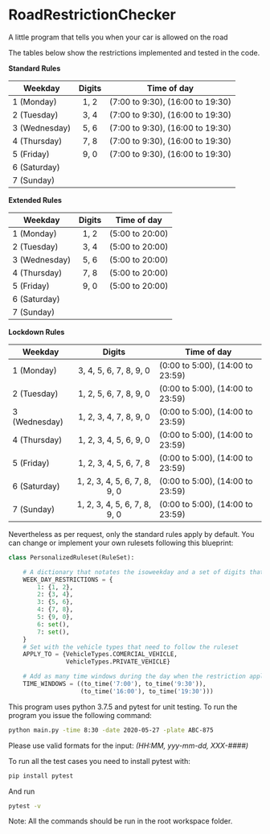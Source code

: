 # RoadRestrictionChecker

A little program that tells you when your car is allowed on the road

The tables below show the restrictions implemented and tested in the code.

**Standard Rules**

|   Weekday    | Digits  |          Time of day           |
|--------------|:-------:|--------------------------------|
| 1 (Monday)   |  1, 2   |(7:00 to 9:30), (16:00 to 19:30)|
| 2 (Tuesday)  |  3, 4   |(7:00 to 9:30), (16:00 to 19:30)|
| 3 (Wednesday)|  5, 6   |(7:00 to 9:30), (16:00 to 19:30)|
| 4 (Thursday) |  7, 8   |(7:00 to 9:30), (16:00 to 19:30)|
| 5 (Friday)   |  9, 0   |(7:00 to 9:30), (16:00 to 19:30)|
| 6 (Saturday) |         |                                |
| 7 (Sunday)   |         |                                |

**Extended Rules**

|   Weekday    | Digits  |  Time of day  |
|--------------|:-------:|---------------|
| 1 (Monday)   |  1, 2   |(5:00 to 20:00)|
| 2 (Tuesday)  |  3, 4   |(5:00 to 20:00)|
| 3 (Wednesday)|  5, 6   |(5:00 to 20:00)|
| 4 (Thursday) |  7, 8   |(5:00 to 20:00)|
| 5 (Friday)   |  9, 0   |(5:00 to 20:00)|
| 6 (Saturday) |         |               |
| 7 (Sunday)   |         |               |

**Lockdown Rules**

|   Weekday    |          Digits            |           Time of day          |
|--------------|:--------------------------:|--------------------------------|
| 1 (Monday)   |3, 4, 5, 6, 7, 8, 9, 0      |(0:00 to 5:00), (14:00 to 23:59)|
| 2 (Tuesday)  |1, 2, 5, 6, 7, 8, 9, 0      |(0:00 to 5:00), (14:00 to 23:59)|
| 3 (Wednesday)|1, 2, 3, 4, 7, 8, 9, 0      |(0:00 to 5:00), (14:00 to 23:59)|
| 4 (Thursday) |1, 2, 3, 4, 5, 6, 9, 0      |(0:00 to 5:00), (14:00 to 23:59)|
| 5 (Friday)   |1, 2, 3, 4, 5, 6, 7, 8      |(0:00 to 5:00), (14:00 to 23:59)|
| 6 (Saturday) |1, 2, 3, 4, 5, 6, 7, 8, 9, 0|(0:00 to 5:00), (14:00 to 23:59)|
| 7 (Sunday)   |1, 2, 3, 4, 5, 6, 7, 8, 9, 0|(0:00 to 5:00), (14:00 to 23:59)|

Nevertheless as per request, only the standard rules apply by default. You can change or implement your own rulesets following this blueprint:

```python
class PersonalizedRuleset(RuleSet):

    # A dictionary that notates the isoweekday and a set of digits that need to follow the restrction
    WEEK_DAY_RESTRICTIONS = {
        1: {1, 2},
        2: {3, 4},
        3: {5, 6},
        4: {7, 8},
        5: {9, 0},
        6: set(),
        7: set(),
    }
    # Set with the vehicle types that need to follow the ruleset
    APPLY_TO = {VehicleTypes.COMERCIAL_VEHICLE,
                VehicleTypes.PRIVATE_VEHICLE}

    # Add as many time windows during the day when the restriction applies
    TIME_WINDOWS = ((to_time('7:00'), to_time('9:30')),
                    (to_time('16:00'), to_time('19:30')))
```

This program uses python 3.7.5 and pytest for unit testing.
To run the program you issue the following command:

```bash
python main.py -time 8:30 -date 2020-05-27 -plate ABC-875
```

Please use valid formats for the input: _(HH:MM, yyy-mm-dd, XXX-####)_

To run all the test cases you need to install pytest with:

```bash
pip install pytest
```

And run

```bash
pytest -v
```

Note: All the commands should be run in the root workspace folder.
